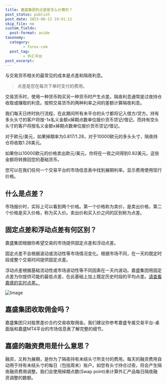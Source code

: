 ```yaml
---
title: 嘉盛集团的点差是怎么计算的？
post_status: publish
post_date: 2023-08-13 19:41:11
skip_file: no
custom_fields: 
  post-format: aside
taxonomy:
  category:
        - forex-com
  post_tag:
        - 外汇平台
post_excerpt: 
---
```

与交易货币相关的最常见的成本是点差和隔夜利息。

> 点差是您在每次下单时支付的费用。

交易货币时，使用一种货币购买另一种货币时产生点差。隔夜利息通常是过夜持仓收取或赚取的利息。按照交易货币的两种利率之间的差额计算隔夜利息。

我们每天日终时执行流程，在此期间所有未平仓的头寸都将记入借方/贷方。持有多头头寸的客户将按-1x名义金额x掉期点数单位报价货币贷记/借记，而持有空头头寸的客户将按名义金额x掉期点数单位报价货币贷记/借记。

对于欧元/美元，如果掉期率为0.817/1.28，对于10000欧元的多头头寸，隔夜持仓将收取1.28美元。

如果你以10000欧元的价格卖出欧元/美元，你将在一夜之间得到0.82美元。这些金额将转换回您的基础货币。

您可以在我们任何一个交易平台的市场信息表中找到展期利率。显示费用使用现行价格。

## 什么是点差？

市场报价时，实际上可以看到两个价格。第一个价格称为卖价，是卖出价格，第二个价格是买入价格，称为买入价。卖出价和买入价之间的区别称为点差。

## 固定点差和浮动点差有何区别？

嘉盛集团根据你希望交易的市场提供固定点差和浮动点差。

固定点差不会根据波动或流动性等市场情况变化。根据市场不同，在一天的既定时段或整个交易时间提供固定点差。

浮动点差根据基础流动性或市场波动性等不同因素在一天内波动。嘉盛集团用固定点差为你提供可能的最低点差，在此基础上加上既定历史时段的平均点差。[请查看嘉盛的实时点差。](https://www.jiashengjituan.com/cn/why-us/pricing/?ibcode=JIAW)

![Image](https://cdn.fendou.la/tuoss/forexcom-pits.png)

## 嘉盛集团收取佣金吗？

嘉盛集团只对股票差价合约交易收取佣金。我们建议你参考嘉盛专属交易平台-桌面版和嘉盛MT4平台的市场信息表了解完整的细节。

## 嘉盛的融资费用是什么意思？

融资，又称为展期，是你为了隔夜持有未结头寸所支付的费用。每天的融资费用自动用于持有未结头寸的每日（包括周末）账户。如您有头寸持仓过夜，将会产生隔夜融资费用调整。我们会使用掉期点数(Swap point)来计算外汇产品每日隔夜融资调整的数额。